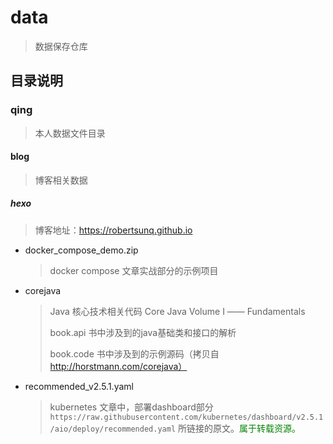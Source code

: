 # data

> 数据保存仓库

## 目录说明

### qing

> 本人数据文件目录

#### blog

> 博客相关数据

##### hexo

> 博客地址：https://robertsunq.github.io

+ docker_compose_demo.zip

  > docker compose 文章实战部分的示例项目

+ corejava

  > Java 核心技术相关代码  Core Java Volume Ⅰ —— Fundamentals
  >
  > book.api 书中涉及到的java基础类和接口的解析
  >
  > book.code 书中涉及到的示例源码（拷贝自 http://horstmann.com/corejava）

+ recommended_v2.5.1.yaml

  > kubernetes 文章中，部署dashboard部分 `https://raw.githubusercontent.com/kubernetes/dashboard/v2.5.1/aio/deploy/recommended.yaml` 所链接的原文。<font color="green">属于转载资源。</font>

